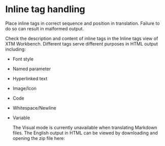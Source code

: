 # Inline tag handling

Place inline tags in correct sequence and position in translation. Failure to do so can result in malformed output.

Check the description and content of inline tags in the Inline tags view of XTM Workbench. Different tags serve different purposes in HTML output including:

* Font style
* Named parameter
* Hyperlinked text
* Image/Icon
* Code
* Whitespace/Newline
* Variable

    The Visual mode is currently unavailable when translating Markdown files. The English output in HTML can be viewed by downloading and opening the zip file here: